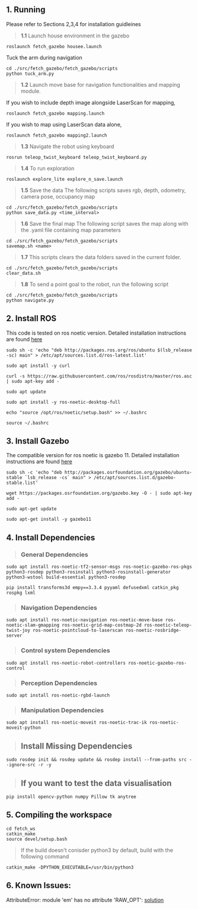 ## 1. Running
Please refer to Sections 2,3,4 for installation guidleines

> **1.1**  Launch house environment in the gazebo
```
roslaunch fetch_gazebo housee.launch
```
Tuck the arm during navigation
```
cd ./src/fetch_gazebo/fetch_gazebo/scripts
python tuck_arm.py
```
> **1.2**  Launch move base for navigation functionalities and mapping module.

  If you wish to include depth image alongside LaserScan for mapping, 
  ```
  roslaunch fetch_gazebo mapping.launch
  ```
  If you wish to map using LaserScan data alone,
  ```
  roslaunch fetch_gazebo mapping2.launch
  ```
> **1.3** Navigate the robot using keyboard
  ```
  rosrun teleop_twist_keyboard teleop_twist_keyboard.py
  ```
> **1.4** To run exploration
```
roslaunch explore_lite explore_n_save.launch
```
> **1.5** Save the data
The following scripts saves rgb, depth, odometry, camera pose, occupancy map
```
cd ./src/fetch_gazebo/fetch_gazebo/scripts
python save_data.py <time_interval>
```
> **1.6** Save the final map
The following script saves the map along with the .yaml file containing map parameters
```
cd ./src/fetch_gazebo/fetch_gazebo/scripts
savemap.sh <name>
```
> **1.7**
This scripts clears the data folders saved in the current folder.
```
cd ./src/fetch_gazebo/fetch_gazebo/scripts
clear_data.sh
```
> **1.8**
To send a point goal to the robot, run the following script
```
cd ./src/fetch_gazebo/fetch_gazebo/scripts
python navigate.py
```



## 2.  Install ROS
This code is tested on ros noetic version. Detailed installation instructions are found [here](http://wiki.ros.org/noetic/Installation/Ubuntu)
```
sudo sh -c 'echo "deb http://packages.ros.org/ros/ubuntu $(lsb_release -sc) main" > /etc/apt/sources.list.d/ros-latest.list'

sudo apt install -y curl

curl -s https://raw.githubusercontent.com/ros/rosdistro/master/ros.asc | sudo apt-key add -

sudo apt update

sudo apt install -y ros-noetic-desktop-full

echo "source /opt/ros/noetic/setup.bash" >> ~/.bashrc

source ~/.bashrc
```

## 3. Install Gazebo
The compatible version for ros noetic is gazebo 11. Detailed installation instructions are found [here](https://classic.gazebosim.org/tutorials?tut=install_ubuntu&cat=install#Defaultinstallation:one-liner)

```
sudo sh -c 'echo "deb http://packages.osrfoundation.org/gazebo/ubuntu-stable `lsb_release -cs` main" > /etc/apt/sources.list.d/gazebo-stable.list'

wget https://packages.osrfoundation.org/gazebo.key -O - | sudo apt-key add -

sudo apt-get update

sudo apt-get install -y gazebo11
```
## 4. **Install Dependencies**

> ### General Dependencies
```
sudo apt install ros-noetic-tf2-sensor-msgs ros-noetic-gazebo-ros-pkgs python3-rosdep python3-rosinstall python3-rosinstall-generator python3-wstool build-essential python3-rosdep
```
```
pip install transforms3d empy==3.3.4 pyyaml defusedxml catkin_pkg rospkg lxml
```


> ### Navigation Dependencies
```
sudo apt install ros-noetic-navigation ros-noetic-move-base ros-noetic-slam-gmapping ros-noetic-grid-map-costmap-2d ros-noetic-teleop-twist-joy ros-noetic-pointcloud-to-laserscan ros-noetic-rosbridge-server
```

> ### Control system Dependencies
```
sudo apt install ros-noetic-robot-controllers ros-noetic-gazebo-ros-control
``` 

> ### Perception Dependencies
```
sudo apt install ros-noetic-rgbd-launch
```

> ### Manipulation Dependencies
```
sudo apt install ros-noetic-moveit ros-noetic-trac-ik ros-noetic-moveit-python
```

> ## **Install Missing Dependencies**
```
sudo rosdep init && rosdep update && rosdep install --from-paths src --ignore-src -r -y
```

> ## **If you want to test the data visualisation**
```
pip install opencv-python numpy Pillow tk anytree
```

## 5. Compiling the workspace
```
cd fetch_ws
catkin_make
source devel/setup.bash
```
> If the build doesn't conisder python3 by default, build with the following command
```
catkin_make -DPYTHON_EXECUTABLE=/usr/bin/python3
```

## 6. **Known Issues:**
AttributeError: module 'em' has no attribute 'RAW_OPT': [solution](https://github.com/ros-simulation/gazebo_ros_pkgs/issues/1519#issuecomment-2124599093)

